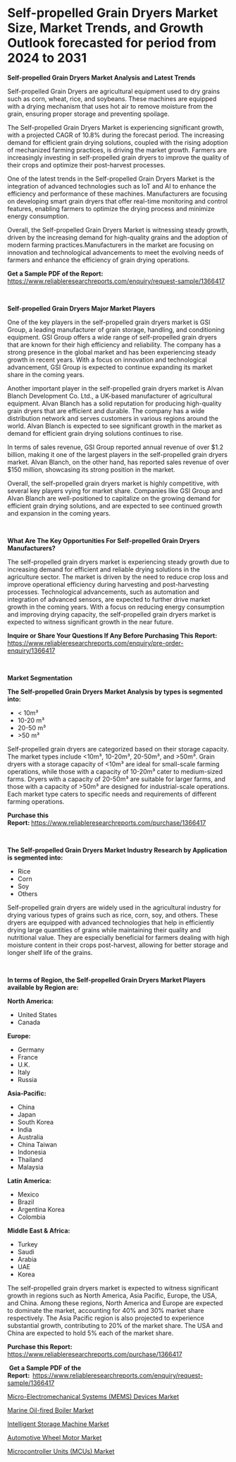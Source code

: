<p><h1>Self-propelled Grain Dryers Market Size, Market Trends, and Growth Outlook forecasted for period from 2024 to 2031</h1></p><p><strong>Self-propelled Grain Dryers Market Analysis and Latest Trends</strong></p>
<p><p>Self-propelled Grain Dryers are agricultural equipment used to dry grains such as corn, wheat, rice, and soybeans. These machines are equipped with a drying mechanism that uses hot air to remove moisture from the grain, ensuring proper storage and preventing spoilage.</p><p>The Self-propelled Grain Dryers Market is experiencing significant growth, with a projected CAGR of 10.8% during the forecast period. The increasing demand for efficient grain drying solutions, coupled with the rising adoption of mechanized farming practices, is driving the market growth. Farmers are increasingly investing in self-propelled grain dryers to improve the quality of their crops and optimize their post-harvest processes.</p><p>One of the latest trends in the Self-propelled Grain Dryers Market is the integration of advanced technologies such as IoT and AI to enhance the efficiency and performance of these machines. Manufacturers are focusing on developing smart grain dryers that offer real-time monitoring and control features, enabling farmers to optimize the drying process and minimize energy consumption.</p><p>Overall, the Self-propelled Grain Dryers Market is witnessing steady growth, driven by the increasing demand for high-quality grains and the adoption of modern farming practices.Manufacturers in the market are focusing on innovation and technological advancements to meet the evolving needs of farmers and enhance the efficiency of grain drying operations.</p></p>
<p><strong>Get a Sample PDF of the Report:&nbsp;</strong> <a href="https://www.reliableresearchreports.com/enquiry/request-sample/1366417">https://www.reliableresearchreports.com/enquiry/request-sample/1366417</a></p>
<p>&nbsp;</p>
<p><strong>Self-propelled Grain Dryers Major Market Players</strong></p>
<p><p>One of the key players in the self-propelled grain dryers market is GSI Group, a leading manufacturer of grain storage, handling, and conditioning equipment. GSI Group offers a wide range of self-propelled grain dryers that are known for their high efficiency and reliability. The company has a strong presence in the global market and has been experiencing steady growth in recent years. With a focus on innovation and technological advancement, GSI Group is expected to continue expanding its market share in the coming years.</p><p>Another important player in the self-propelled grain dryers market is Alvan Blanch Development Co. Ltd., a UK-based manufacturer of agricultural equipment. Alvan Blanch has a solid reputation for producing high-quality grain dryers that are efficient and durable. The company has a wide distribution network and serves customers in various regions around the world. Alvan Blanch is expected to see significant growth in the market as demand for efficient grain drying solutions continues to rise.</p><p>In terms of sales revenue, GSI Group reported annual revenue of over $1.2 billion, making it one of the largest players in the self-propelled grain dryers market. Alvan Blanch, on the other hand, has reported sales revenue of over $150 million, showcasing its strong position in the market.</p><p>Overall, the self-propelled grain dryers market is highly competitive, with several key players vying for market share. Companies like GSI Group and Alvan Blanch are well-positioned to capitalize on the growing demand for efficient grain drying solutions, and are expected to see continued growth and expansion in the coming years.</p></p>
<p>&nbsp;</p>
<p><strong>What Are The Key Opportunities For Self-propelled Grain Dryers Manufacturers?</strong></p>
<p><p>The self-propelled grain dryers market is experiencing steady growth due to increasing demand for efficient and reliable drying solutions in the agriculture sector. The market is driven by the need to reduce crop loss and improve operational efficiency during harvesting and post-harvesting processes. Technological advancements, such as automation and integration of advanced sensors, are expected to further drive market growth in the coming years. With a focus on reducing energy consumption and improving drying capacity, the self-propelled grain dryers market is expected to witness significant growth in the near future.</p></p>
<p><strong>Inquire or Share Your Questions If Any Before Purchasing This Report:</strong> <a href="https://www.reliableresearchreports.com/enquiry/pre-order-enquiry/1366417">https://www.reliableresearchreports.com/enquiry/pre-order-enquiry/1366417</a></p>
<p>&nbsp;</p>
<p><strong>Market Segmentation</strong></p>
<p><strong>The Self-propelled Grain Dryers Market Analysis by types is segmented into:</strong></p>
<p><ul><li>< 10m³</li><li>10-20 m³</li><li>20-50 m³</li><li>>50 m³</li></ul></p>
<p><p>Self-propelled grain dryers are categorized based on their storage capacity. The market types include <10m³, 10-20m³, 20-50m³, and >50m³. Grain dryers with a storage capacity of <10m³ are ideal for small-scale farming operations, while those with a capacity of 10-20m³ cater to medium-sized farms. Dryers with a capacity of 20-50m³ are suitable for larger farms, and those with a capacity of >50m³ are designed for industrial-scale operations. Each market type caters to specific needs and requirements of different farming operations.</p></p>
<p><strong>Purchase this Report:&nbsp;</strong><a href="https://www.reliableresearchreports.com/purchase/1366417">https://www.reliableresearchreports.com/purchase/1366417</a></p>
<p>&nbsp;</p>
<p><strong>The Self-propelled Grain Dryers Market Industry Research by Application is segmented into:</strong></p>
<p><ul><li>Rice</li><li>Corn</li><li>Soy</li><li>Others</li></ul></p>
<p><p>Self-propelled grain dryers are widely used in the agricultural industry for drying various types of grains such as rice, corn, soy, and others. These dryers are equipped with advanced technologies that help in efficiently drying large quantities of grains while maintaining their quality and nutritional value. They are especially beneficial for farmers dealing with high moisture content in their crops post-harvest, allowing for better storage and longer shelf life of the grains.</p></p>
<p>&nbsp;</p>
<p><strong>In terms of Region, the Self-propelled Grain Dryers Market Players available by Region are:</strong></p>
<p>
    <p> <strong> North America: </strong>
        <ul>
            <li>United States</li>
            <li>Canada</li>
        </ul>
        </p> 
    <p> <strong> Europe: </strong>
        <ul>
            <li>Germany</li>
            <li>France</li>
            <li>U.K.</li>
            <li>Italy</li>
            <li>Russia</li>
        </ul>
        </p> 
    <p> <strong> Asia-Pacific: </strong>
        <ul>
            <li>China</li>
            <li>Japan</li>
            <li>South Korea</li>
            <li>India</li>
            <li>Australia</li>
            <li>China Taiwan</li>
            <li>Indonesia</li>
            <li>Thailand</li>
            <li>Malaysia</li>
        </ul>
        </p> 
    <p> <strong> Latin America: </strong>
        <ul>
            <li>Mexico</li>
            <li>Brazil</li>
            <li>Argentina Korea</li>
            <li>Colombia</li>
        </ul>
        </p> 
    <p> <strong> Middle East & Africa: </strong>
        <ul>
            <li>Turkey</li>
            <li>Saudi</li>
            <li>Arabia</li>
            <li>UAE</li>
            <li>Korea</li>
        </ul>
    </p>
    </p>
<p><p>The self-propelled grain dryers market is expected to witness significant growth in regions such as North America, Asia Pacific, Europe, the USA, and China. Among these regions, North America and Europe are expected to dominate the market, accounting for 40% and 30% market share respectively. The Asia Pacific region is also projected to experience substantial growth, contributing to 20% of the market share. The USA and China are expected to hold 5% each of the market share.</p></p>
<p><strong>Purchase this Report: </strong><a href="https://www.reliableresearchreports.com/purchase/1366417">https://www.reliableresearchreports.com/purchase/1366417</a></p>
<p>&nbsp;<strong>Get a Sample PDF of the Report:&nbsp;&nbsp;</strong><a href="https://www.reliableresearchreports.com/enquiry/request-sample/1366417">https://www.reliableresearchreports.com/enquiry/request-sample/1366417</a></p>
<p><strong></strong></p>
<p><p><a href="https://medium.com/@michellebutler19/micro-electromechanical-systems-mems-devices-market-exploring-market-share-market-trends-and-5ed316e9c23c">Micro-Electromechanical Systems (MEMS) Devices Market</a></p><p><a href="https://medium.com/@debramedina73/marine-oil-fired-boiler-market-report-reveals-the-latest-trends-and-growth-opportunities-of-this-3ea2e837eaea">Marine Oil-fired Boiler Market</a></p><p><a href="https://github.com/gdfhhhj/Market-Research-Report-List-3/blob/main/intelligent-storage-machine-market.md">Intelligent Storage Machine Market</a></p><p><a href="https://github.com/RichRobinson5/Market-Research-Report-List-3/blob/main/automotive-wheel-motor-market.md">Automotive Wheel Motor Market</a></p><p><a href="https://medium.com/@michellebutler19/microcontroller-units-mcus-market-furnishes-information-on-market-share-market-trends-and-fcc62e0b938a">Microcontroller Units (MCUs) Market</a></p></p>
